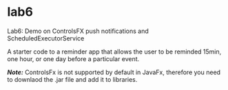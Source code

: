 # lab6
Lab6: Demo on ControlsFX push notifications and ScheduledExecutorService

A starter code to a reminder app that allows the user to be reminded 15min, one hour, or one day before a particular event.

***Note:*** ControlsFx is not supported by default in JavaFx, therefore you need to downlaod the .jar file and add it to libraries.
